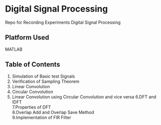 # Digital Signal Processing 
Repo for Recording Experiments Digital Signal Processing 

## Platform Used
MATLAB
## Table of Contents
1. Simulation of Basic test Signals
2. Verification of Sampling Theorem
3. Linear Convolution
4. Circular Convolution
5. Linear Convolution using Circular Convolution and vice versa
6.DFT and IDFT		
7.Properties of DFT		
8.Overlap Add and Overlap Save Method		
9.Implementation of FIR Filter	
